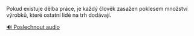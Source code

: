 
Pokud existuje dělba práce, je každý člověk zasažen poklesem množství výrobků, které ostatní lidé na trh dodávají.

[🔊 Poslechnout audio](/data/7-paragraphs/audio/chapter_149/para_007-Pokud-existuje-dlba-prce-je-kad-lovk-zasae.mp3)
